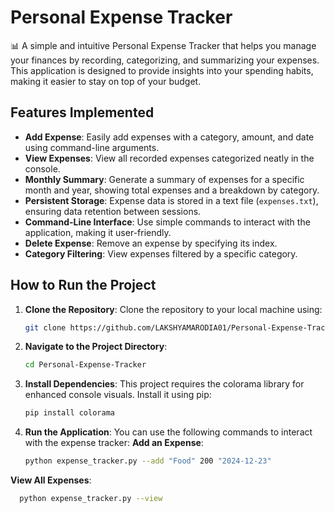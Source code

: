 # Personal Expense Tracker

📊 A simple and intuitive Personal Expense Tracker that helps you manage your finances by recording, categorizing, and summarizing your expenses. This application is designed to provide insights into your spending habits, making it easier to stay on top of your budget.

## Features Implemented

- **Add Expense**: Easily add expenses with a category, amount, and date using command-line arguments.
- **View Expenses**: View all recorded expenses categorized neatly in the console.
- **Monthly Summary**: Generate a summary of expenses for a specific month and year, showing total expenses and a breakdown by category.
- **Persistent Storage**: Expense data is stored in a text file (`expenses.txt`), ensuring data retention between sessions.
- **Command-Line Interface**: Use simple commands to interact with the application, making it user-friendly.
- **Delete Expense**: Remove an expense by specifying its index.
- **Category Filtering**: View expenses filtered by a specific category.

## How to Run the Project

1. **Clone the Repository**: Clone the repository to your local machine using:
   ```bash
   git clone https://github.com/LAKSHYAMARODIA01/Personal-Expense-Tracker.git
2. **Navigate to the Project Directory**:
     ```bash
     cd Personal-Expense-Tracker
3. **Install Dependencies**: This project requires the colorama library for enhanced console visuals. Install it using pip:
      ```bash
      pip install colorama
4. **Run the Application**: You can use the following commands to interact with the expense tracker:
     **Add an Expense**:
     ```bash
     python expense_tracker.py --add "Food" 200 "2024-12-23"
  **View All Expenses**:
  ```bash
    python expense_tracker.py --view



  
  
    
    
